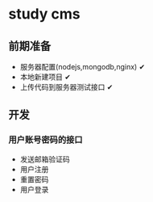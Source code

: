 # study cms
## 前期准备
- 服务器配置(nodejs,mongodb,nginx)  ✔
- 本地新建项目  ✔
- 上传代码到服务器测试接口 ✔

## 开发
### 用户账号密码的接口
- 发送邮箱验证码
- 用户注册
- 重置密码
- 用户登录